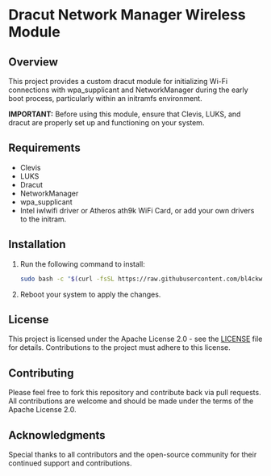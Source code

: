 # Dracut Network Manager Wireless Module

## Overview

This project provides a custom dracut module for initializing Wi-Fi connections with wpa_supplicant and NetworkManager during the early boot process, particularly within an initramfs environment.

**IMPORTANT:** Before using this module, ensure that Clevis, LUKS, and dracut are properly set up and functioning on your system.

## Requirements

- Clevis
- LUKS
- Dracut
- NetworkManager
- wpa_supplicant
- Intel iwlwifi driver or Atheros ath9k WiFi Card, or add your own drivers to the initram.

## Installation

1. Run the following command to install:
    ```bash
    sudo bash -c "$(curl -fsSL https://raw.githubusercontent.com/bl4ckw1d0w/dracut-network-manager-wireless/main/install.sh)"
    ```

2. Reboot your system to apply the changes.

## License

This project is licensed under the Apache License 2.0 - see the [LICENSE](LICENSE) file for details. Contributions to the project must adhere to this license.

## Contributing

Please feel free to fork this repository and contribute back via pull requests. All contributions are welcome and should be made under the terms of the Apache License 2.0.

## Acknowledgments

Special thanks to all contributors and the open-source community for their continued support and contributions.


